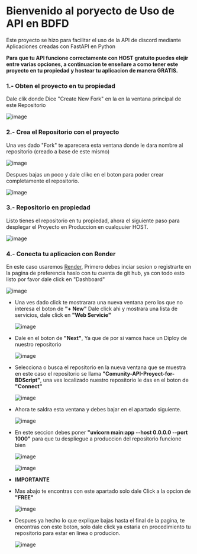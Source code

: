 # Bienvenido al poryecto de Uso de API en BDFD

Este proyecto se hizo para facilitar el uso de la API de discord mediante Aplicaciones creadas con FastAPI en Python

**Para que tu API funcione correctamente con HOST gratuito puedes elejir entre varias opciones, a continuacion te enseñare a como tener este proyecto en tu propiedad y hostear tu aplicacion de manera GRATIS.**

### 1.- Obten el proyecto en tu propiedad
Dale clik donde Dice "Create New Fork" en la en la ventana principal de este Repositorio

![image](https://github.com/quabwww/Comunity-API-Proyect-for-BDScript/assets/148601206/f5ee7aec-db4b-410f-895b-9d4d6e3907ba)


### 2.- Crea el Repositorio con el proyecto
Una ves dado "Fork" te aparecera esta ventana donde le dara nombre al repositorio (creado a base de este mismo)

![image](https://github.com/quabwww/Comunity-API-Proyect-for-BDScript/assets/148601206/c768f3e2-ffe3-437a-8bf6-5ba727971bad)

Despues bajas un poco y dale clikc en el boton para poder crear completamente el repositorio.

![image](https://github.com/quabwww/Comunity-API-Proyect-for-BDScript/assets/148601206/47508e2b-362e-4fce-ae87-a1a5adeffd41)

### 3.- Repositorio en propiedad
Listo tienes el repositorio en tu propiedad, ahora el siguiente paso para desplegar el Proyecto en Produccion en cualquuier HOST.

![image](https://github.com/quabwww/Comunity-API-Proyect-for-BDScript/assets/148601206/90cb5488-4a22-4804-a414-6cb6a67a3783)


### 4.- Conecta tu aplicacion con Render
En este caso usaremos [Render](https://render.com), Primero debes inciar sesion  o registrarte en la pagina de preferencia haslo con tu cuenta de git hub, ya con todo esto listo por favor dale click en "Dashboard"

![image](https://github.com/quabwww/Comunity-API-Proyect-for-BDScript/assets/148601206/0da1c037-0cb8-4a32-8d92-6290eb9189e5)


- Una ves dado click te mostrarara una nueva ventana pero los que no interesa el boton de **"+ New"** Dale click ahi y mostrara una lista de servicios, dale click en **"Web Servicie"**

  ![image](https://github.com/quabwww/Comunity-API-Proyect-for-BDScript/assets/148601206/95c04247-145a-4351-a413-d5e13f5f3c5e)


- Dale en el boton de **"Next"**, Ya que de por si vamos hace un Diploy de nuestro repositorio

  ![image](https://github.com/quabwww/Comunity-API-Proyect-for-BDScript/assets/148601206/bb0bd321-2461-475a-8375-b852d836a12f)


- Selecciona o busca el repositorio en la nueva ventana que se muestra en este caso el repositorio se llama **"Comunity-API-Proyect-for-BDScript"**, una ves localizado nuestro repositorio le das en el boton de **"Connect"**

  ![image](https://github.com/quabwww/Comunity-API-Proyect-for-BDScript/assets/148601206/aea811d7-6fe0-4cb2-bd36-64f8c77f3a1c)


- Ahora te saldra esta ventana y debes bajar en el apartado siguiente.

  ![image](https://github.com/quabwww/Comunity-API-Proyect-for-BDScript/assets/148601206/66759c0a-29a9-4003-8301-7fec34120195)


- En este seccion debes poner **"uvicorn main:app --host 0.0.0.0 --port 1000"** para que tu despliegue a produccion del repositorio funcione bien

  ![image](https://github.com/quabwww/Comunity-API-Proyect-for-BDScript/assets/148601206/3dbe561d-87b3-4632-9e61-c9f3e7993900)


  ![image](https://github.com/quabwww/Comunity-API-Proyect-for-BDScript/assets/148601206/ff80e8e3-5f57-4aa6-9f79-e72682ab29c6)

- **IMPORTANTE**
- Mas abajo te encontras con este apartado solo dale Click a la opcion de **"FREE"**

  ![image](https://github.com/quabwww/Comunity-API-Proyect-for-BDScript/assets/148601206/17d24034-e66f-4574-9550-4cf082600da8)
  

- Despues ya hecho lo que explique bajas hasta el final de la pagina, te encontras con este boton, solo dale click ya estaria en procedimiento tu repositorio para estar en linea o producion.

  ![image](https://github.com/quabwww/Comunity-API-Proyect-for-BDScript/assets/148601206/739bfee8-a0f0-46c4-b545-4d0e8b94c2b6)


